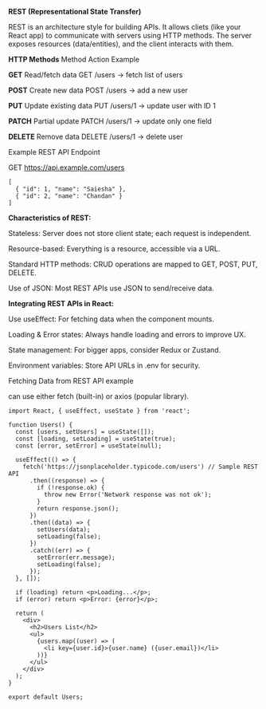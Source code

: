 **REST (Representational State Transfer)**

REST is an architecture style for building APIs.
It allows cliets (like your React app) to communicate with servers using HTTP methods.
The server exposes resources (data/entities), and the client interacts with them.

**HTTP Methods**
Method	Action	Example

**GET**	Read/fetch data	GET /users → fetch list of users

**POST**	Create new data	POST /users → add a new user

**PUT**	Update existing data	PUT /users/1 → update user with ID 1

**PATCH**	Partial update	PATCH /users/1 → update only one field

**DELETE**	Remove data	DELETE /users/1 → delete user

Example REST API Endpoint

GET https://api.example.com/users

```Response:
[
  { "id": 1, "name": "Saiesha" },
  { "id": 2, "name": "Chandan" }
]
```

**Characteristics of REST:**

Stateless: Server does not store client state; each request is independent.

Resource-based: Everything is a resource, accessible via a URL.

Standard HTTP methods: CRUD operations are mapped to GET, POST, PUT, DELETE.

Use of JSON: Most REST APIs use JSON to send/receive data.

**Integrating REST APIs in React:**

Use useEffect: For fetching data when the component mounts.

Loading & Error states: Always handle loading and errors to improve UX.

State management: For bigger apps, consider Redux or Zustand.

Environment variables: Store API URLs in .env for security.

Fetching Data from REST API example 

can use either fetch (built-in) or axios (popular library).

```
import React, { useEffect, useState } from 'react';

function Users() {
  const [users, setUsers] = useState([]);
  const [loading, setLoading] = useState(true);
  const [error, setError] = useState(null);

  useEffect(() => {
    fetch('https://jsonplaceholder.typicode.com/users') // Sample REST API
      .then((response) => {
        if (!response.ok) {
          throw new Error('Network response was not ok');
        }
        return response.json();
      })
      .then((data) => {
        setUsers(data);
        setLoading(false);
      })
      .catch((err) => {
        setError(err.message);
        setLoading(false);
      });
  }, []);

  if (loading) return <p>Loading...</p>;
  if (error) return <p>Error: {error}</p>;

  return (
    <div>
      <h2>Users List</h2>
      <ul>
        {users.map((user) => (
          <li key={user.id}>{user.name} ({user.email})</li>
        ))}
      </ul>
    </div>
  );
}

export default Users;
```

